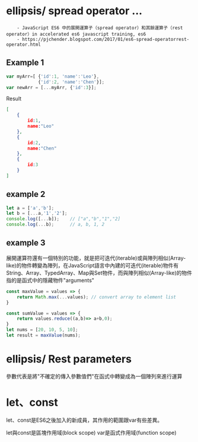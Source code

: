 # ellipsis/ spread operator ...
        - JavaScript ES6 中的展開運算子（spread operator）和其餘運算子（rest operator）in accelerated es6 javascript training, es6
        - https://pjchender.blogspot.com/2017/01/es6-spread-operatorrest-operator.html

## Example 1
```javascript
var myArr=[ {'id':1, 'name':'Leo'},
            {'id':2, 'name':'Chen'}];
var newArr = [...myArr, {'id':3}];
```      
Result
```json
[
	{
		id:1,
		name:"Leo"
	},
	{
		id:2,
		name:"Chen"
	},
	{
		id:3
	}
]
```   
## example 2
```javascript
let a = ['a','b'];
let b = [...a,'1','2'];
console.log([...b]);  	// ["a","b","1","2]
console.log(...b);		// a, b, 1, 2
```
## example 3
展開運算符還有一個特別的功能，就是把可迭代(iterable)或與陣列相似(Array-like)的物件轉變為陣列，在JavaScript語言中內建的可迭代(iterable)物件有String、Array、TypedArray、Map與Set物件，而與陣列相似(Array-like)的物件指的是函式中的隱藏物件"arguments"
```javascript
const maxValue = values => {
	return Math.max(...values); // convert array to element list
}

const sumValue = values => {
	return values.reduce((a,b)=> a+b,0);
}
let nums = [20, 10, 5, 10];
let result = maxValue(nums);
```


# ellipsis/ Rest parameters
參數代表是將"不確定的傳入參數值們"在函式中轉變成為一個陣列來進行運算

# let、const
let、const是ES6之後加入的新成員，其作用的範圍跟var有些差異。

let與const是區塊作用域(block scope)
var是函式作用域(function scope)        
